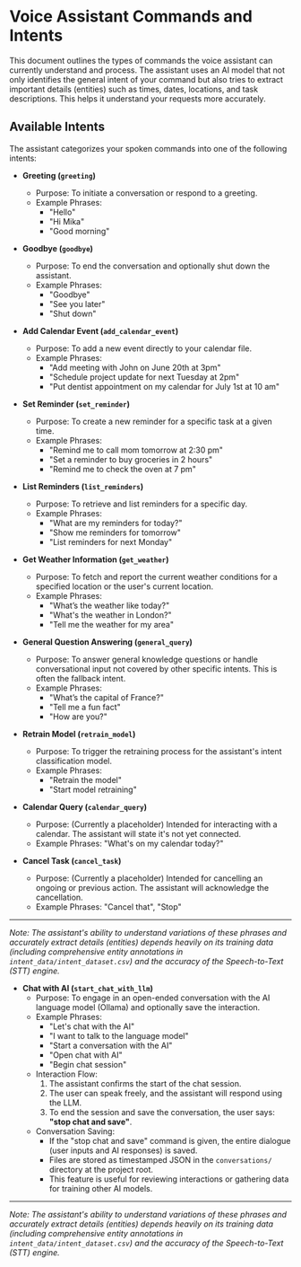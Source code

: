 # Voice Assistant Commands and Intents

This document outlines the types of commands the voice assistant can currently understand and process.
The assistant uses an AI model that not only identifies the general intent of your command but also tries to extract important details (entities) such as times, dates, locations, and task descriptions. This helps it understand your requests more accurately.

## Available Intents

The assistant categorizes your spoken commands into one of the following intents:

*   **Greeting (`greeting`)**
    *   Purpose: To initiate a conversation or respond to a greeting.
    *   Example Phrases:
        *   "Hello"
        *   "Hi Mika"
        *   "Good morning"

*   **Goodbye (`goodbye`)**
    *   Purpose: To end the conversation and optionally shut down the assistant.
    *   Example Phrases:
        *   "Goodbye"
        *   "See you later"
        *   "Shut down"

*   **Add Calendar Event (`add_calendar_event`)**
    *   Purpose: To add a new event directly to your calendar file.
    *   Example Phrases:
        *   "Add meeting with John on June 20th at 3pm"
        *   "Schedule project update for next Tuesday at 2pm"
        *   "Put dentist appointment on my calendar for July 1st at 10 am"

*   **Set Reminder (`set_reminder`)**
    *   Purpose: To create a new reminder for a specific task at a given time.
    *   Example Phrases:
        *   "Remind me to call mom tomorrow at 2:30 pm"
        *   "Set a reminder to buy groceries in 2 hours"
        *   "Remind me to check the oven at 7 pm"

*   **List Reminders (`list_reminders`)**
    *   Purpose: To retrieve and list reminders for a specific day.
    *   Example Phrases:
        *   "What are my reminders for today?"
        *   "Show me reminders for tomorrow"
        *   "List reminders for next Monday"

*   **Get Weather Information (`get_weather`)**
    *   Purpose: To fetch and report the current weather conditions for a specified location or the user's current location.
    *   Example Phrases:
        *   "What’s the weather like today?"
        *   "What's the weather in London?"
        *   "Tell me the weather for my area"

*   **General Question Answering (`general_query`)**
    *   Purpose: To answer general knowledge questions or handle conversational input not covered by other specific intents. This is often the fallback intent.
    *   Example Phrases:
        *   "What’s the capital of France?"
        *   "Tell me a fun fact"
        *   "How are you?"

*   **Retrain Model (`retrain_model`)**
    *   Purpose: To trigger the retraining process for the assistant's intent classification model.
    *   Example Phrases:
        *   "Retrain the model"
        *   "Start model retraining"

*   **Calendar Query (`calendar_query`)**
    *   Purpose: (Currently a placeholder) Intended for interacting with a calendar. The assistant will state it's not yet connected.
    *   Example Phrases: "What's on my calendar today?"

*   **Cancel Task (`cancel_task`)**
    *   Purpose: (Currently a placeholder) Intended for cancelling an ongoing or previous action. The assistant will acknowledge the cancellation.
    *   Example Phrases: "Cancel that", "Stop"

---
*Note: The assistant's ability to understand variations of these phrases and accurately extract details (entities) depends heavily on its training data (including comprehensive entity annotations in `intent_data/intent_dataset.csv`) and the accuracy of the Speech-to-Text (STT) engine.*

*   **Chat with AI (`start_chat_with_llm`)**
    *   Purpose: To engage in an open-ended conversation with the AI language model (Ollama) and optionally save the interaction.
    *   Example Phrases:
        *   "Let's chat with the AI"
        *   "I want to talk to the language model"
        *   "Start a conversation with the AI"
        *   "Open chat with AI"
        *   "Begin chat session"
    *   Interaction Flow:
        1.  The assistant confirms the start of the chat session.
        2.  The user can speak freely, and the assistant will respond using the LLM.
        3.  To end the session and save the conversation, the user says: **"stop chat and save"**.
    *   Conversation Saving:
        *   If the "stop chat and save" command is given, the entire dialogue (user inputs and AI responses) is saved.
        *   Files are stored as timestamped JSON in the `conversations/` directory at the project root.
        *   This feature is useful for reviewing interactions or gathering data for training other AI models.

---
*Note: The assistant's ability to understand variations of these phrases and accurately extract details (entities) depends heavily on its training data (including comprehensive entity annotations in `intent_data/intent_dataset.csv`) and the accuracy of the Speech-to-Text (STT) engine.*
